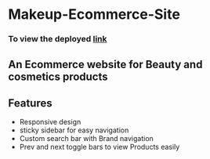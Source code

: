 # Makeup-Ecommerce-Site
### To view the deployed [link](https://mayu-make-you-up.netlify.app/)
## An Ecommerce website for Beauty and cosmetics products
## Features
- Responsive design
- sticky sidebar for easy navigation
- Custom search bar with Brand navigation 
- Prev and next toggle bars to view Products easily
